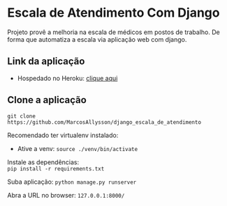 # Escala de Atendimento Com Django

Projeto provê a melhoria na escala de médicos em postos de trabalho.
De forma que automatiza a escala via aplicação web com django.

## Link da aplicação
- Hospedado no Heroku: [clique aqui](https://escaladeatendimento.herokuapp.com/) 

## Clone a aplicação
`git clone https://github.com/MarcosAllysson/django_escala_de_atendimento`

Recomendado ter virtualenv instalado:
- Ative a venv: `source ./venv/bin/activate`

Instale as dependências:  
`pip install -r requirements.txt`

Suba aplicação:
`python manage.py runserver`

Abra a URL no browser:
`127.0.0.1:8000/`